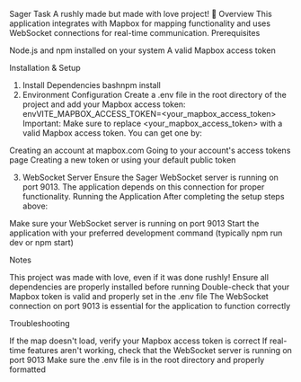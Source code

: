 Sager Task
A rushly made but made with love project! 💖
Overview
This application integrates with Mapbox for mapping functionality and uses WebSocket connections for real-time communication.
Prerequisites

Node.js and npm installed on your system
A valid Mapbox access token

Installation & Setup

1. Install Dependencies
   bashnpm install
2. Environment Configuration
   Create a .env file in the root directory of the project and add your Mapbox access token:
   envVITE_MAPBOX_ACCESS_TOKEN=<your_mapbox_access_token>
   Important: Make sure to replace <your_mapbox_access_token> with a valid Mapbox access token. You can get one by:

Creating an account at mapbox.com
Going to your account's access tokens page
Creating a new token or using your default public token

3. WebSocket Server
   Ensure the Sager WebSocket server is running on port 9013. The application depends on this connection for proper functionality.
   Running the Application
   After completing the setup steps above:

Make sure your WebSocket server is running on port 9013
Start the application with your preferred development command (typically npm run dev or npm start)

Notes

This project was made with love, even if it was done rushly!
Ensure all dependencies are properly installed before running
Double-check that your Mapbox token is valid and properly set in the .env file
The WebSocket connection on port 9013 is essential for the application to function correctly

Troubleshooting

If the map doesn't load, verify your Mapbox access token is correct
If real-time features aren't working, check that the WebSocket server is running on port 9013
Make sure the .env file is in the root directory and properly formatted
